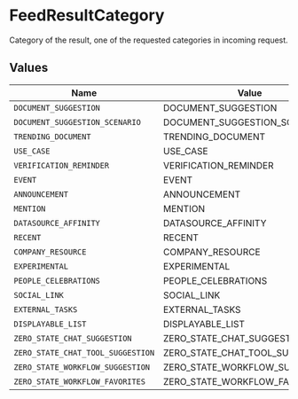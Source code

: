 # FeedResultCategory

Category of the result, one of the requested categories in incoming request.


## Values

| Name                              | Value                             |
| --------------------------------- | --------------------------------- |
| `DOCUMENT_SUGGESTION`             | DOCUMENT_SUGGESTION               |
| `DOCUMENT_SUGGESTION_SCENARIO`    | DOCUMENT_SUGGESTION_SCENARIO      |
| `TRENDING_DOCUMENT`               | TRENDING_DOCUMENT                 |
| `USE_CASE`                        | USE_CASE                          |
| `VERIFICATION_REMINDER`           | VERIFICATION_REMINDER             |
| `EVENT`                           | EVENT                             |
| `ANNOUNCEMENT`                    | ANNOUNCEMENT                      |
| `MENTION`                         | MENTION                           |
| `DATASOURCE_AFFINITY`             | DATASOURCE_AFFINITY               |
| `RECENT`                          | RECENT                            |
| `COMPANY_RESOURCE`                | COMPANY_RESOURCE                  |
| `EXPERIMENTAL`                    | EXPERIMENTAL                      |
| `PEOPLE_CELEBRATIONS`             | PEOPLE_CELEBRATIONS               |
| `SOCIAL_LINK`                     | SOCIAL_LINK                       |
| `EXTERNAL_TASKS`                  | EXTERNAL_TASKS                    |
| `DISPLAYABLE_LIST`                | DISPLAYABLE_LIST                  |
| `ZERO_STATE_CHAT_SUGGESTION`      | ZERO_STATE_CHAT_SUGGESTION        |
| `ZERO_STATE_CHAT_TOOL_SUGGESTION` | ZERO_STATE_CHAT_TOOL_SUGGESTION   |
| `ZERO_STATE_WORKFLOW_SUGGESTION`  | ZERO_STATE_WORKFLOW_SUGGESTION    |
| `ZERO_STATE_WORKFLOW_FAVORITES`   | ZERO_STATE_WORKFLOW_FAVORITES     |